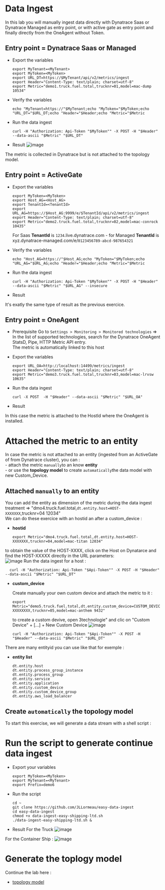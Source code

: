 # Data Ingest

In this lab you will manually ingest data directly with Dynatrace Saas  or Dynatrace Managed as entry point, or with active gate as entry point and finally directly from the OneAgent without Token.                  

## Entry point = Dynatrace Saas or Managed
- Export the variables

      export MyTenant=<MyTenant>
      export MyToken=<MyToken>
      export URL_DT=https://$MyTenant/api/v2/metrics/ingest
      export Header="Content-Type: text/plain; charset=utf-8"
      export Metric="demo1.truck.fuel.total,trucknr=01,model=mac-dump 10534"

- Verify the variables 

      echo "MyTenant=https://"$MyTenant;echo "MyToken="$MyToken;echo "URL_DT="$URL_DT;echo "Header="$Header;echo "Metric="$Metric 

- Run the data ingest

      curl -H "Authorization: Api-Token "$MyToken"" -X POST -H "$Header" --data-ascii "$Metric" "$URL_DT"
      
- Result
      ![image](https://user-images.githubusercontent.com/40337213/121240421-9a0d1700-c89a-11eb-9dba-d671f3c36cbe.png)

The metric is collected in Dynatrace but is not attached to the topology model. 


## Entry point = ActiveGate 
- Export the variables

      export MyToken=<MyToken>
      export Host_AG=<Host_AG>
      export TenantId=<TenantId>  
      export URL_AG=https://$Host_AG:9999/e/$TenantId/api/v2/metrics/ingest
      export Header="Content-Type: text/plain; charset=utf-8"
      export Metric="demo2.truck.fuel.total,trucknr=02,model=mac-conrock 10435"

   For Saas **TenantId** is `1234`.live.dynatrace.com - for Managed **TenantId** is xyz.dynatrace-managed.com/e/`0123456789-abcd-987654321`

- Verify the variables 

      echo "Host_AG=https://"$Host_AG;echo "MyToken="$MyToken;echo "URL_AG="$URL_AG;echo "Header="$Header;echo "Metric="$Metric 


- Run the data ingest

      curl -H "Authorization: Api-Token "$MyToken"" -X POST -H "$Header" --data-ascii "$Metric" "$URL_AG" --insecure

- Result

It's exatly the same type of result as the previous exercice.  

## Entry point = OneAgent
- Prerequisite
  Go to `Settings > Monitoring > Monitored technologies` => In the list of supported technologies, search for the Dynatrace OneAgent StatsD, Pipe, HTTP Metric API entry.  
  The metric is automatically linked to this host 

- Export the variables

      export URL_OA=http://localhost:14499/metrics/ingest
      export Header="Content-Type: text/plain; charset=utf-8"
      export Metric="demo3.truck.fuel.total,trucknr=03,model=mac-lrvsw 10635"

- Run the data ingest

      curl -X POST  -H "$Header" --data-ascii "$Metric" "$URL_OA"

- Result

In this case the metric is attached to the HostId where the OneAgent is installed.   


# Attached the metric to an entity

In case the metric is not attached to an entity (ingested from an ActiveGate of from  Dynatrace cluster), you can :   
      - attach the metric `manually`to an know **entity**  
      - or use the **topology model** to create `automatically`the data model with new Custom_Device.  

## Attached `manually` to an entity

You can add the entity as dimension of the metric during the data ingest treatment => "dmo4.truck.fuel.total,`dt.entity.host=HOST-XXXXXXX`,trucknr=04 12034"  
We can do these exercice with an hostid an after a custom_device :  

- **hostid**
            
      export Metric="dmo4.truck.fuel.total,dt.entity.host=HOST-XXXXXXX,trucknr=04,model=mac-titan 12034"

to obtain the value of the HOST-XXXX, click on the Host on Dynatarce and find the HOST-XXXXX directly in the URL parameters:  
![image](https://user-images.githubusercontent.com/40337213/120121394-7ca5c200-c1a3-11eb-80c2-e081ae6cbde5.png)
Run the data ingest for a host : 

      curl -H "Authorization: Api-Token "$Api-Token"" -X POST -H "$Header" --data-ascii "$Metric" "$URL_DT"

- **custom_device**

   Create manually your own custom device and attach the metric to it : 

      export Metric="demo5.truck.fuel.total,dt.entity.custom_device=CUSTOM_DEVICE-XXXXXXXX,trucknr=05,model=mac-anthem 9432"
  to create a custom devive, open 3technologie" and clic on "Custom Device" + [...] + New Custom Device
![image](https://user-images.githubusercontent.com/40337213/120234328-06af6280-c258-11eb-9b8e-cb21c0e6bcea.png)

      curl -H "Authorization: Api-Token "$Api-Token"" -X POST -H "$Header" --data-ascii "$Metric" "$URL_DT"

There are many entityid you can use like that for exemple : 

- **entity list** 

      dt.entity.host 
      dt.entity.process_group_instance
      dt.entity.process_group
      dt.entity.service
      dt.entity.application
      dt.entity.custom_device
      dt.entity.custom_device_group
      dt.entity.aws_load_balancer


## Create `automatically` the topology model

To start this exercise, we will generate a data stream with a shell script :   

# Run the script to generate continue data ingest

- Export your variables

      export MyToken=<MyToken>
      export MyTenant=<MyTenant>
      export Prefix=demo6

- Run the script

      cd ~
      git clone https://github.com/JLLormeau/easy-data-ingest
      cd easy-data-ingest
      chmod +x data-ingest-easy-shipping-ltd.sh
      ./data-ingest-easy-shipping-ltd.sh &


- Result
For the Truck
![image](https://user-images.githubusercontent.com/40337213/121258136-d480af00-c8ae-11eb-9f3e-18c59b0ccfca.png)

For the Container Ship : 
![image](https://user-images.githubusercontent.com/40337213/121258573-5d97e600-c8af-11eb-814b-49569e7d8844.png)

# Generate the toplogy model
Continue the lab here : 
- [topology model](/topology-model)
